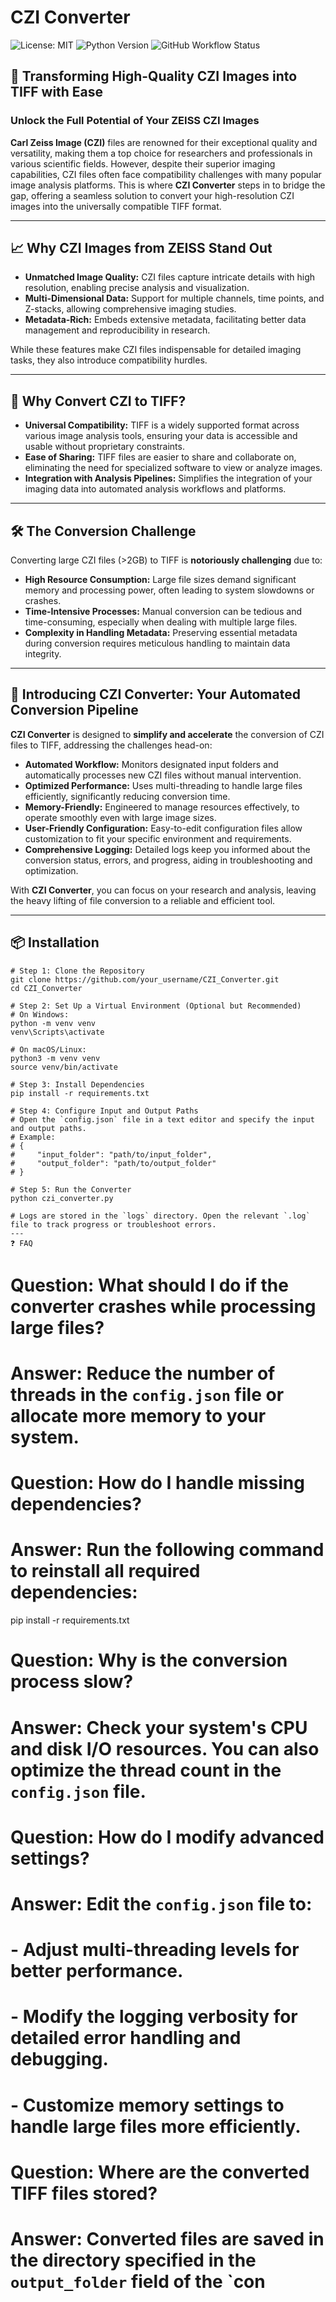 # CZI Converter

![License: MIT](https://img.shields.io/badge/License-MIT-yellow.svg)
![Python Version](https://img.shields.io/badge/Python-3.7%2B-blue.svg)
![GitHub Workflow Status](https://img.shields.io/github/workflow/status/your_username/CZI_Converter/CI)

## 🌟 **Transforming High-Quality CZI Images into TIFF with Ease**

### **Unlock the Full Potential of Your ZEISS CZI Images**

**Carl Zeiss Image (CZI)** files are renowned for their exceptional quality and versatility, making them a top choice for researchers and professionals in various scientific fields. However, despite their superior imaging capabilities, CZI files often face compatibility challenges with many popular image analysis platforms. This is where **CZI Converter** steps in to bridge the gap, offering a seamless solution to convert your high-resolution CZI images into the universally compatible TIFF format.

---

## 📈 **Why CZI Images from ZEISS Stand Out**

- **Unmatched Image Quality:** CZI files capture intricate details with high resolution, enabling precise analysis and visualization.
- **Multi-Dimensional Data:** Support for multiple channels, time points, and Z-stacks, allowing comprehensive imaging studies.
- **Metadata-Rich:** Embeds extensive metadata, facilitating better data management and reproducibility in research.

While these features make CZI files indispensable for detailed imaging tasks, they also introduce compatibility hurdles.

---

## 🔄 **Why Convert CZI to TIFF?**

- **Universal Compatibility:** TIFF is a widely supported format across various image analysis tools, ensuring your data is accessible and usable without proprietary constraints.
- **Ease of Sharing:** TIFF files are easier to share and collaborate on, eliminating the need for specialized software to view or analyze images.
- **Integration with Analysis Pipelines:** Simplifies the integration of your imaging data into automated analysis workflows and platforms.

---

## 🛠️ **The Conversion Challenge**

Converting large CZI files (>2GB) to TIFF is **notoriously challenging** due to:

- **High Resource Consumption:** Large file sizes demand significant memory and processing power, often leading to system slowdowns or crashes.
- **Time-Intensive Processes:** Manual conversion can be tedious and time-consuming, especially when dealing with multiple large files.
- **Complexity in Handling Metadata:** Preserving essential metadata during conversion requires meticulous handling to maintain data integrity.

---

## 🚀 **Introducing CZI Converter: Your Automated Conversion Pipeline**

**CZI Converter** is designed to **simplify and accelerate** the conversion of CZI files to TIFF, addressing the challenges head-on:

- **Automated Workflow:** Monitors designated input folders and automatically processes new CZI files without manual intervention.
- **Optimized Performance:** Uses multi-threading to handle large files efficiently, significantly reducing conversion time.
- **Memory-Friendly:** Engineered to manage resources effectively, to operate smoothly even with large image sizes.
- **User-Friendly Configuration:** Easy-to-edit configuration files allow customization to fit your specific environment and requirements.
- **Comprehensive Logging:** Detailed logs keep you informed about the conversion status, errors, and progress, aiding in troubleshooting and optimization.

With **CZI Converter**, you can focus on your research and analysis, leaving the heavy lifting of file conversion to a reliable and efficient tool.

---

## 📦 **Installation**

```
# Step 1: Clone the Repository
git clone https://github.com/your_username/CZI_Converter.git
cd CZI_Converter

# Step 2: Set Up a Virtual Environment (Optional but Recommended)
# On Windows:
python -m venv venv
venv\Scripts\activate

# On macOS/Linux:
python3 -m venv venv
source venv/bin/activate

# Step 3: Install Dependencies
pip install -r requirements.txt

# Step 4: Configure Input and Output Paths
# Open the `config.json` file in a text editor and specify the input and output paths.
# Example:
# {
#     "input_folder": "path/to/input_folder",
#     "output_folder": "path/to/output_folder"
# }

# Step 5: Run the Converter
python czi_converter.py

# Logs are stored in the `logs` directory. Open the relevant `.log` file to track progress or troubleshoot errors.
---
❓ FAQ
```
# Question: What should I do if the converter crashes while processing large files?
# Answer: Reduce the number of threads in the `config.json` file or allocate more memory to your system.

# Question: How do I handle missing dependencies?
# Answer: Run the following command to reinstall all required dependencies:
pip install -r requirements.txt

# Question: Why is the conversion process slow?
# Answer: Check your system's CPU and disk I/O resources. You can also optimize the thread count in the `config.json` file.

# Question: How do I modify advanced settings?
# Answer: Edit the `config.json` file to:
# - Adjust multi-threading levels for better performance.
# - Modify the logging verbosity for detailed error handling and debugging.
# - Customize memory settings to handle large files more efficiently.

# Question: Where are the converted TIFF files stored?
# Answer: Converted files are saved in the directory specified in the `output_folder` field of the `con